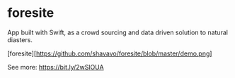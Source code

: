 # foresite 

App built with Swift, as a crowd sourcing and data driven solution to natural diasters.

[foresite][https://github.com/shavavo/foresite/blob/master/demo.png]

See more: https://bit.ly/2wSlOUA

